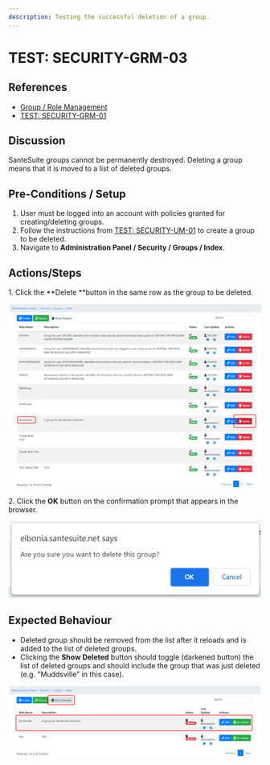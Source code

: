 ```yaml
---
description: Testing the successful deletion of a group.
---
```


# TEST: SECURITY-GRM-03

## References

* [Group / Role Management](../../../../../operations/security-administration/group-role-management.md)
* [TEST: SECURITY-GRM-01](test-security-grm-01-1.md)

## Discussion

SanteSuite groups cannot be permanently destroyed. Deleting a group means that it is moved to a list of deleted groups. 

## Pre-Conditions / Setup

1. User must be logged into an account with policies granted for creating/deleting groups.
2. Follow the instructions from [TEST: SECURITY-UM-01](../user-management-tests/test-security-um-01.md) to create a group to be deleted.
3. Navigate to **Administration Panel / Security / Groups / Index**.

## Actions/Steps

 1\. Click the **Delete **button in the same row as the group to be deleted.

![](<../../../../../../.gitbook/assets/image (293).png>)

2\. Click the **OK** button on the confirmation prompt that appears in the browser.

![](<../../../../../../.gitbook/assets/image (321).png>)

## Expected Behaviour

* Deleted group should be removed from the list after it reloads and is added to the list of deleted groups.
* Clicking the **Show Deleted** button should toggle (darkened button) the list of deleted groups and should include the group that was just deleted (e.g. "Muddsville" in this case).

![](<../../../../../../.gitbook/assets/image (319).png>)
